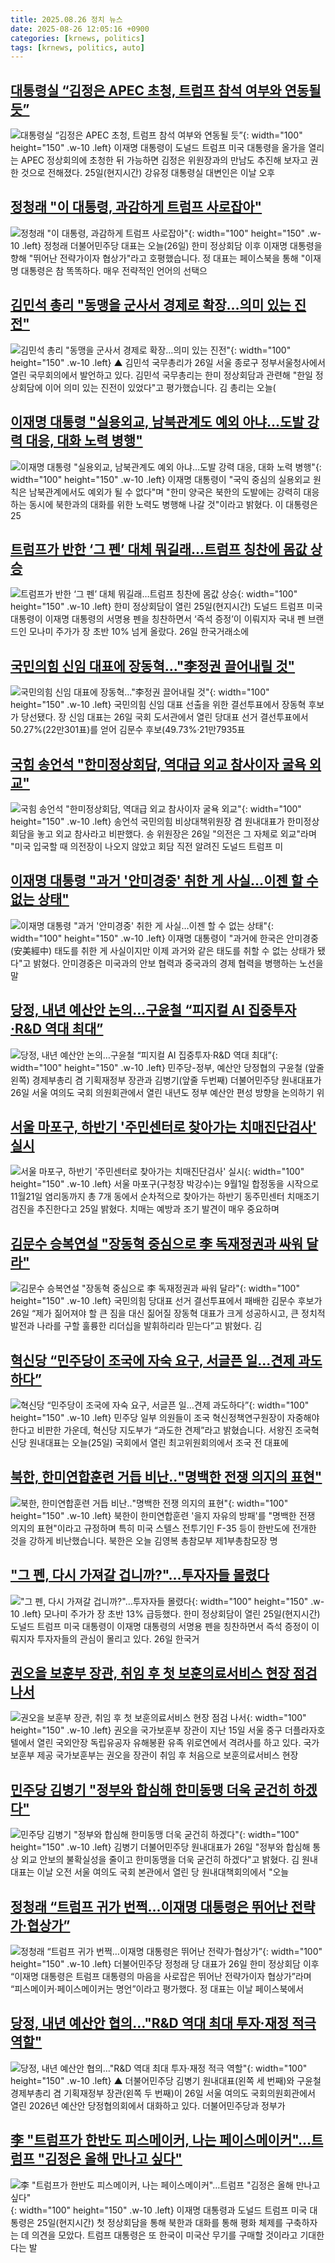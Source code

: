 ```yaml
---
title: 2025.08.26 정치 뉴스
date: 2025-08-26 12:05:16 +0900
categories: [krnews, politics]
tags: [krnews, politics, auto]
---
```

## [대통령실 “김정은 APEC 초청, 트럼프 참석 여부와 연동될 듯”](https://n.news.naver.com/mnews/article/081/0003568811)

![대통령실 “김정은 APEC 초청, 트럼프 참석 여부와 연동될 듯”](https://mimgnews.pstatic.net/image/origin/081/2025/08/26/3568811.jpg?type=nf220_150){: width="100" height="150" .w-10 .left}
이재명 대통령이 도널드 트럼프 미국 대통령을 올가을 열리는 APEC 정상회의에 초청한 뒤 가능하면 김정은 위원장과의 만남도 추진해 보자고 권한 것으로 전해졌다. 25일(현지시간) 강유정 대통령실 대변인은 이날 오후

## [정청래 "이 대통령, 과감하게 트럼프 사로잡아"](https://n.news.naver.com/mnews/article/057/0001904416)

![정청래 "이 대통령, 과감하게 트럼프 사로잡아"](https://mimgnews.pstatic.net/image/origin/057/2025/08/26/1904416.jpg?type=nf220_150){: width="100" height="150" .w-10 .left}
정청래 더불어민주당 대표는 오늘(26일) 한미 정상회담 이후 이재명 대통령을 향해 "뛰어난 전략가이자 협상가"라고 호평했습니다. 정 대표는 페이스북을 통해 "이재명 대통령은 참 똑똑하다. 매우 전략적인 언어의 선택으

## [김민석 총리 "동맹을 군사서 경제로 확장…의미 있는 진전"](https://n.news.naver.com/mnews/article/055/0001287053)

![김민석 총리 "동맹을 군사서 경제로 확장…의미 있는 진전"](https://mimgnews.pstatic.net/image/origin/055/2025/08/26/1287053.jpg?type=nf220_150){: width="100" height="150" .w-10 .left}
▲ 김민석 국무총리가 26일 서울 종로구 정부서울청사에서 열린 국무회의에서 발언하고 있다. 김민석 국무총리는 한미 정상회담과 관련해 "한일 정상회담에 이어 의미 있는 진전이 있었다"고 평가했습니다. 김 총리는 오늘(

## [이재명 대통령 "실용외교, 남북관계도 예외 아냐…도발 강력 대응, 대화 노력 병행"](https://n.news.naver.com/mnews/article/008/0005240915)

![이재명 대통령 "실용외교, 남북관계도 예외 아냐…도발 강력 대응, 대화 노력 병행"](https://mimgnews.pstatic.net/image/origin/008/2025/08/26/5240915.jpg?type=nf220_150){: width="100" height="150" .w-10 .left}
이재명 대통령이 "국익 중심의 실용외교 원칙은 남북관계에서도 예외가 될 수 없다"며 "한미 양국은 북한의 도발에는 강력히 대응하는 동시에 북한과의 대화를 위한 노력도 병행해 나갈 것"이라고 밝혔다. 이 대통령은 25

## [트럼프가 반한 ‘그 펜’ 대체 뭐길래…트럼프 칭찬에 몸값 상승](https://n.news.naver.com/mnews/article/029/0002977917)

![트럼프가 반한 ‘그 펜’ 대체 뭐길래…트럼프 칭찬에 몸값 상승](https://mimgnews.pstatic.net/image/origin/029/2025/08/26/2977917.jpg?type=nf220_150){: width="100" height="150" .w-10 .left}
한미 정상회담이 열린 25일(현지시간) 도널드 트럼프 미국 대통령이 이재명 대통령의 서명용 펜을 칭찬하면서 ‘즉석 증정’이 이뤄지자 국내 펜 브랜드인 모나미 주가가 장 초반 10% 넘게 올랐다. 26일 한국거래소에

## [국민의힘 신임 대표에 장동혁…"李정권 끌어내릴 것"](https://n.news.naver.com/mnews/article/011/0004525213)

![국민의힘 신임 대표에 장동혁…"李정권 끌어내릴 것"](https://mimgnews.pstatic.net/image/origin/011/2025/08/26/4525213.jpg?type=nf220_150){: width="100" height="150" .w-10 .left}
국민의힘 신임 대표 선출을 위한 결선투표에서 장동혁 후보가 당선됐다. 장 신임 대표는 26일 국회 도서관에서 열린 당대표 선거 결선투표에서 50.27%(22만301표)를 얻어 김문수 후보(49.73%·21만7935표

## [국힘 송언석 "한미정상회담, 역대급 외교 참사이자 굴욕 외교"](https://n.news.naver.com/mnews/article/008/0005240965)

![국힘 송언석 "한미정상회담, 역대급 외교 참사이자 굴욕 외교"](https://mimgnews.pstatic.net/image/origin/008/2025/08/26/5240965.jpg?type=nf220_150){: width="100" height="150" .w-10 .left}
송언석 국민의힘 비상대책위원장 겸 원내대표가 한미정상회담을 놓고 외교 참사라고 비판했다. 송 위원장은 26일 "의전은 그 자체로 외교"라며 "미국 입국할 때 의전장이 나오지 않았고 회담 직전 알려진 도널드 트럼프 미

## [이재명 대통령 "과거 '안미경중' 취한 게 사실…이젠 할 수 없는 상태"](https://n.news.naver.com/mnews/article/008/0005240926)

![이재명 대통령 "과거 '안미경중' 취한 게 사실…이젠 할 수 없는 상태"](https://mimgnews.pstatic.net/image/origin/008/2025/08/26/5240926.jpg?type=nf220_150){: width="100" height="150" .w-10 .left}
이재명 대통령이 "과거에 한국은 안미경중(安美經中) 태도를 취한 게 사실이지만 이제 과거와 같은 태도를 취할 수 없는 상태가 됐다"고 밝혔다. 안미경중은 미국과의 안보 협력과 중국과의 경제 협력을 병행하는 노선을 말

## [당정, 내년 예산안 논의…구윤철 “피지컬 AI 집중투자·R&D 역대 최대”](https://n.news.naver.com/mnews/article/016/0002519268)

![당정, 내년 예산안 논의…구윤철 “피지컬 AI 집중투자·R&D 역대 최대”](https://mimgnews.pstatic.net/image/origin/016/2025/08/26/2519268.jpg?type=nf220_150){: width="100" height="150" .w-10 .left}
민주당-정부, 예산안 당정협의 구윤철 (앞줄 왼쪽) 경제부총리 겸 기획재정부 장관과 김병기(앞줄 두번째) 더불어민주당 원내대표가 26일 서울 여의도 국회 의원회관에서 열린 내년도 정부 예산안 편성 방향을 논의하기 위

## [서울 마포구, 하반기 '주민센터로 찾아가는 치매진단검사' 실시](https://n.news.naver.com/mnews/article/119/0002994576)

![서울 마포구, 하반기 '주민센터로 찾아가는 치매진단검사' 실시](https://mimgnews.pstatic.net/image/origin/119/2025/08/25/2994576.jpg?type=nf220_150){: width="100" height="150" .w-10 .left}
서울 마포구(구청장 박강수)는 9월1일 합정동을 시작으로 11월21일 염리동까지 총 7개 동에서 순차적으로 찾아가는 하반기 동주민센터 치매조기검진을 추진한다고 25일 밝혔다. 치매는 예방과 조기 발견이 매우 중요하며

## [김문수 승복연설 "장동혁 중심으로 李 독재정권과 싸워 달라"](https://n.news.naver.com/mnews/article/011/0004525223)

![김문수 승복연설 "장동혁 중심으로 李 독재정권과 싸워 달라"](https://mimgnews.pstatic.net/image/origin/011/2025/08/26/4525223.jpg?type=nf220_150){: width="100" height="150" .w-10 .left}
국민의힘 당대표 선거 결선투표에서 패배한 김문수 후보가 26일 “제가 짊어져야 할 큰 짐을 대신 짊어질 장동혁 대표가 크게 성공하시고, 큰 정치적 발전과 나라를 구할 훌륭한 리더십을 발휘하리라 믿는다”고 밝혔다. 김

## [혁신당 “민주당이 조국에 자숙 요구, 서글픈 일…견제 과도하다”](https://n.news.naver.com/mnews/article/056/0012015351)

![혁신당 “민주당이 조국에 자숙 요구, 서글픈 일…견제 과도하다”](https://mimgnews.pstatic.net/image/origin/056/2025/08/25/12015351.jpg?type=nf220_150){: width="100" height="150" .w-10 .left}
민주당 일부 의원들이 조국 혁신정책연구원장이 자중해야 한다고 비판한 가운데, 혁신당 지도부가 “과도한 견제”라고 밝혔습니다. 서왕진 조국혁신당 원내대표는 오늘(25일) 국회에서 열린 최고위원회의에서 조국 전 대표에

## [북한, 한미연합훈련 거듭 비난‥"명백한 전쟁 의지의 표현"](https://n.news.naver.com/mnews/article/214/0001445082)

![북한, 한미연합훈련 거듭 비난‥"명백한 전쟁 의지의 표현"](https://mimgnews.pstatic.net/image/origin/214/2025/08/26/1445082.jpg?type=nf220_150){: width="100" height="150" .w-10 .left}
북한이 한미연합훈련 '을지 자유의 방패'를 "명백한 전쟁 의지의 표현"이라고 규정하며 특히 미국 스텔스 전투기인 F-35 등이 한반도에 전개한 것을 강하게 비난했습니다. 북한은 오늘 김영복 총참모부 제1부총참모장 명

## ["그 펜, 다시 가져갈 겁니까?"…투자자들 몰렸다](https://n.news.naver.com/mnews/article/215/0001221326)

!["그 펜, 다시 가져갈 겁니까?"…투자자들 몰렸다](https://mimgnews.pstatic.net/image/origin/215/2025/08/26/1221326.jpg?type=nf220_150){: width="100" height="150" .w-10 .left}
모나미 주가가 장 초반 13% 급등했다. 한미 정상회담이 열린 25일(현지시간) 도널드 트럼프 미국 대통령이 이재명 대통령의 서명용 펜을 칭찬하면서 즉석 증정이 이뤄지자 투자자들의 관심이 몰리고 있다. 26일 한국거

## [권오을 보훈부 장관, 취임 후 첫 보훈의료서비스 현장 점검 나서](https://n.news.naver.com/mnews/article/021/0002731895)

![권오을 보훈부 장관, 취임 후 첫 보훈의료서비스 현장 점검 나서](https://mimgnews.pstatic.net/image/origin/021/2025/08/26/2731895.jpg?type=nf220_150){: width="100" height="150" .w-10 .left}
권오을 국가보훈부 장관이 지난 15일 서울 중구 더플라자호텔에서 열린 국외안장 독립유공자 유해봉환 유족 위로연에서 격려사를 하고 있다. 국가보훈부 제공 국가보훈부는 권오을 장관이 취임 후 처음으로 보훈의료서비스 현장

## [민주당 김병기 "정부와 합심해 한미동맹 더욱 굳건히 하겠다"](https://n.news.naver.com/mnews/article/008/0005240959)

![민주당 김병기 "정부와 합심해 한미동맹 더욱 굳건히 하겠다"](https://mimgnews.pstatic.net/image/origin/008/2025/08/26/5240959.jpg?type=nf220_150){: width="100" height="150" .w-10 .left}
김병기 더불어민주당 원내대표가 26일 "정부와 합심해 통상 외교 안보의 불확실성을 줄이고 한미동맹을 더욱 굳건히 하겠다"고 밝혔다. 김 원내대표는 이날 오전 서울 여의도 국회 본관에서 열린 당 원내대책회의에서 "오늘

## [정청래 “트럼프 귀가 번쩍…이재명 대통령은 뛰어난 전략가·협상가”](https://n.news.naver.com/mnews/article/009/0005547556)

![정청래 “트럼프 귀가 번쩍…이재명 대통령은 뛰어난 전략가·협상가”](https://mimgnews.pstatic.net/image/origin/009/2025/08/26/5547556.jpg?type=nf220_150){: width="100" height="150" .w-10 .left}
더불어민주당 정청래 당 대표가 26일 한미 정상회담 이후 “이재명 대통령은 트럼프 대통령의 마음을 사로잡은 뛰어난 전략가이자 협상가”라며 “피스메이커·페이스메이커는 명언”이라고 평가했다. 정 대표는 이날 페이스북에서

## [당정, 내년 예산안 협의…"R&D 역대 최대 투자·재정 적극 역할"](https://n.news.naver.com/mnews/article/055/0001287004)

![당정, 내년 예산안 협의…"R&D 역대 최대 투자·재정 적극 역할"](https://mimgnews.pstatic.net/image/origin/055/2025/08/26/1287004.jpg?type=nf220_150){: width="100" height="150" .w-10 .left}
▲ 더불어민주당 김병기 원내대표(왼쪽 세 번째)와 구윤철 경제부총리 겸 기획재정부 장관(왼쪽 두 번째)이 26일 서울 여의도 국회의원회관에서 열린 2026년 예산안 당정협의회에서 대화하고 있다. 더불어민주당과 정부가

## [李 "트럼프가 한반도 피스메이커, 나는 페이스메이커"…트럼프 "김정은 올해 만나고 싶다"](https://n.news.naver.com/mnews/article/015/0005175419)

![李 "트럼프가 한반도 피스메이커, 나는 페이스메이커"…트럼프 "김정은 올해 만나고 싶다"](https://mimgnews.pstatic.net/image/origin/015/2025/08/26/5175419.jpg?type=nf220_150){: width="100" height="150" .w-10 .left}
이재명 대통령과 도널드 트럼프 미국 대통령은 25일(현지시간) 첫 정상회담을 통해 북한과 대화를 통해 평화 체제를 구축하자는 데 의견을 모았다. 트럼프 대통령은 또 한국이 미국산 무기를 구매할 것이라고 기대한다는 발

